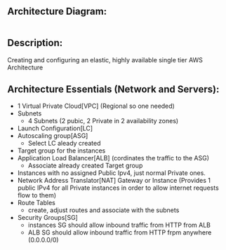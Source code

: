 ## Architecture Diagram:
![]()

## Description:
Creating and configuring an elastic, highly available single tier AWS Architecture

## Architecture Essentials (Network and Servers):
* 1 Virtual Private Cloud[VPC] (Regional so one needed)
* Subnets
	* 4 Subnets (2 pubic, 2 Private in 2 availability zones)
* Launch Configuration[LC]
* Autoscaling group[ASG]
	* Select LC aleady created
* Target group for the instances
* Application Load Balancer[ALB] (cordinates the traffic to the ASG)
	* Associate already created Target group
* Instances with no assigned Public Ipv4, just normal Private ones.
* Network Address Translator[NAT] Gateway or Instance (Provides 1 public IPv4 for all Private instances in order to allow internet requests flow to them)
* Route Tables
	* create, adjust routes and associate with the subnets
* Security Groups[SG]
	* instances SG should allow inbound traffic from HTTP from ALB
	* ALB SG should allow inbound traffic from HTTP frpm anywhere (0.0.0.0/0)
